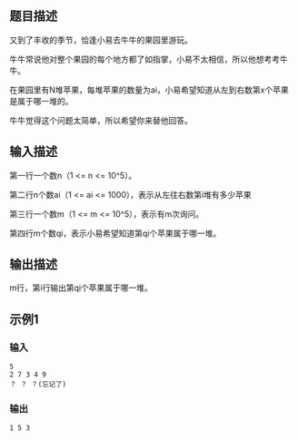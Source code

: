 ## 题目描述

又到了丰收的季节，恰逢小易去牛牛的果园里游玩。

牛牛常说他对整个果园的每个地方都了如指掌，小易不太相信，所以他想考考牛牛。

在果园里有N堆苹果，每堆苹果的数量为ai，小易希望知道从左到右数第x个苹果是属于哪一堆的。

牛牛觉得这个问题太简单，所以希望你来替他回答。

## 输入描述

第一行一个数n（1 <= n <= 10^5）。

第二行n个数ai（1 <= ai <= 1000），表示从左往右数第i堆有多少苹果

第三行一个数m（1 <= m <= 10^5），表示有m次询问。

第四行m个数qi，表示小易希望知道第qi个苹果属于哪一堆。

## 输出描述
m行，第i行输出第qi个苹果属于哪一堆。

## 示例1
### 输入
	5
	2 7 3 4 9
	？ ？ ？(忘记了)

### 输出
	
	1 5 3